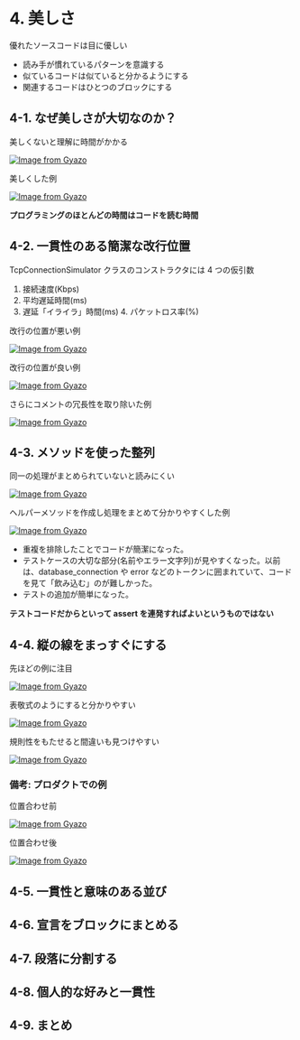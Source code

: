 # 4. 美しさ


優れたソースコードは目に優しい

* 読み手が慣れているパターンを意識する
* 似ているコードは似ていると分かるようにする
* 関連するコードはひとつのブロックにする


## 4-1. なぜ美しさが大切なのか？

美しくないと理解に時間がかかる

[![Image from Gyazo](https://i.gyazo.com/a06385e78f963d2146074374712659c7.png)](https://gyazo.com/a06385e78f963d2146074374712659c7)

美しくした例

[![Image from Gyazo](https://i.gyazo.com/64ee47bc2ef8d3e71ad0b11cb413501f.png)](https://gyazo.com/64ee47bc2ef8d3e71ad0b11cb413501f)


**プログラミングのほとんどの時間はコードを読む時間**

## 4-2. 一貫性のある簡潔な改行位置

TcpConnectionSimulator クラスのコンストラクタには 4 つの仮引数

1. 接続速度(Kbps)
2. 平均遅延時間(ms)
3. 遅延「イライラ」時間(ms) 4. パケットロス率(%)

改行の位置が悪い例

[![Image from Gyazo](https://i.gyazo.com/602bcca8f4316e441710434795216664.png)](https://gyazo.com/602bcca8f4316e441710434795216664)


改行の位置が良い例


[![Image from Gyazo](https://i.gyazo.com/faf9e41053d3d8f91875e9e66f71c90d.png)](https://gyazo.com/faf9e41053d3d8f91875e9e66f71c90d)


さらにコメントの冗長性を取り除いた例

[![Image from Gyazo](https://i.gyazo.com/fe95a683f1e8806f02e0eb4c9bcec481.png)](https://gyazo.com/fe95a683f1e8806f02e0eb4c9bcec481)

## 4-3. メソッドを使った整列

同一の処理がまとめられていないと読みにくい


[![Image from Gyazo](https://i.gyazo.com/355b9cb87396a9d7787f71d9d7182813.png)](https://gyazo.com/355b9cb87396a9d7787f71d9d7182813)


ヘルパーメソッドを作成し処理をまとめて分かりやすくした例

[![Image from Gyazo](https://i.gyazo.com/f7ecb3a06e761ceef1537a0280b58fbd.png)](https://gyazo.com/f7ecb3a06e761ceef1537a0280b58fbd)

* 重複を排除したことでコードが簡潔になった。
* テストケースの大切な部分(名前やエラー文字列)が見やすくなった。以前 は、database_connection や error などのトークンに囲まれていて、コード を見て「飲み込む」のが難しかった。
* テストの追加が簡単になった。

**テストコードだからといって assert を連発すればよいというものではない**


## 4-4. 縦の線をまっすぐにする

先ほどの例に注目

[![Image from Gyazo](https://i.gyazo.com/f7ecb3a06e761ceef1537a0280b58fbd.png)](https://gyazo.com/f7ecb3a06e761ceef1537a0280b58fbd)

表敬式のようにすると分かりやすい

[![Image from Gyazo](https://i.gyazo.com/eccc859452a4d3c8b1ac376f4eeb4333.png)](https://gyazo.com/eccc859452a4d3c8b1ac376f4eeb4333)

規則性をもたせると間違いも見つけやすい

[![Image from Gyazo](https://i.gyazo.com/fb7cf965a1ed6013efd54c4f855dffd6.png)](https://gyazo.com/fb7cf965a1ed6013efd54c4f855dffd6)

### 備考: プロダクトでの例

位置合わせ前

[![Image from Gyazo](https://i.gyazo.com/97664a7984773845a021a3d259625190.png)](https://gyazo.com/97664a7984773845a021a3d259625190)

位置合わせ後

[![Image from Gyazo](https://i.gyazo.com/e8b8681798d14ebc679db4d870683636.png)](https://gyazo.com/e8b8681798d14ebc679db4d870683636)

## 4-5. 一貫性と意味のある並び

## 4-6. 宣言をブロックにまとめる

## 4-7. 段落に分割する

## 4-8. 個人的な好みと一貫性

## 4-9. まとめ
